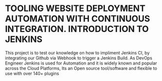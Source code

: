 # TOOLING WEBSITE DEPLOYMENT AUTOMATION WITH CONTINUOUS INTEGRATION. INTRODUCTION TO JENKINS

This project is to test our knowledge on how to impliment Jenkins CI, by integrating our Github via Webhook to trigger a  Jenkins Build.
 As DevOps Engineer Jenkins is used for Automation and it is widely known and popular across the Cloud Platforms, Its an Open source tool/software and flexible to use with over 140+ plugins
